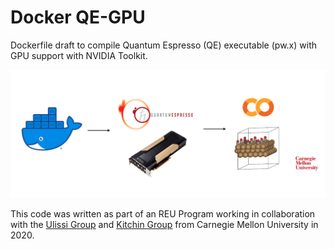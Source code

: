# Docker QE-GPU
Dockerfile draft to compile Quantum Espresso (QE) executable (pw.x) with GPU support with NVIDIA Toolkit.

<div align="center">
<img src="https://github.com/ojimenezn/qe-gpu/blob/main/images/qe-gpu.png" alt="logo"></img>
</div>

This code was written as part of an REU Program working in collaboration with the [Ulissi Group](https://ulissigroup.cheme.cmu.edu) and [Kitchin Group](https://kitchingroup.cheme.cmu.edu) from Carnegie Mellon University in 2020.
